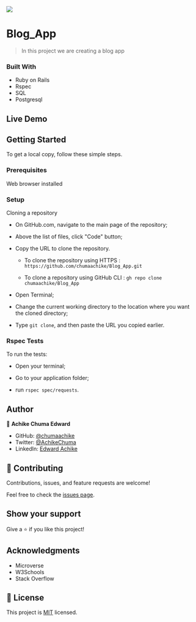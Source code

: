 ![](https://img.shields.io/badge/Microverse-blueviolet)

# Blog_App

> In this project we are creating a blog app 


### Built With

- Ruby on Rails
- Rspec
- SQL 
- Postgresql


## Live Demo


## Getting Started

To get a local copy, follow these simple steps.

### Prerequisites

Web browser installed

### Setup

Cloning a repository

- On GitHub.com, navigate to the main page of the repository;

- Above the list of files, click "Code" button;

- Copy the URL to clone the repository. 

  - To clone the repository using HTTPS : `https://github.com/chumaachike/Blog_App.git`


  - To clone a repository using GitHub CLI : `gh repo clone chumaachike/Blog_App`

- Open Terminal;

- Change the current working directory to the location where you want the cloned directory;

- Type `git clone`, and then paste the URL you copied earlier.

### Rspec Tests

To run the tests:

- Open your terminal;

- Go to your application folder;

- run `rspec spec/requests`.


## Author

👤 **Achike Chuma Edward**

- GitHub: [@chumaachike](https://github.com/chumaachike)
- Twitter: [@AchikeChuma](https://twitter.com/AchikeChuma)
- LinkedIn: [Edward Achike](https://www.linkedin.com/in/edwardachike/)


## 🤝 Contributing

Contributions, issues, and feature requests are welcome!

Feel free to check the [issues page](../../issues/).


## Show your support

Give a ⭐️ if you like this project!


## Acknowledgments

- Microverse
- W3Schools
- Stack Overflow


## 📝 License

This project is [MIT](./MIT.md) licensed.